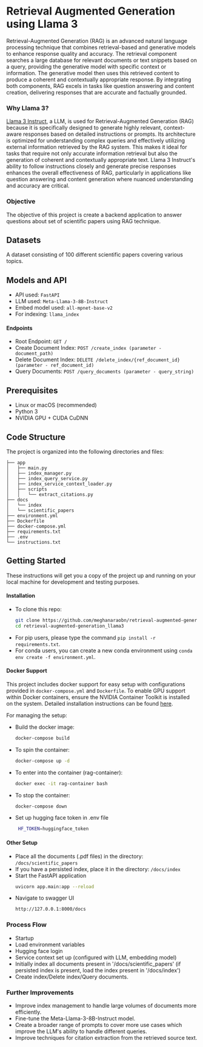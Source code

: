 # Retrieval Augmented Generation using Llama 3
Retrieval-Augmented Generation (RAG) is an advanced natural language processing technique that combines retrieval-based and generative models to enhance response quality and accuracy. The retrieval component searches a large database for relevant documents or text snippets based on a query, providing the generative model with specific context or information. The generative model then uses this retrieved content to produce a coherent and contextually appropriate response. By integrating both components, RAG excels in tasks like question answering and content creation, delivering responses that are accurate and factually grounded.

### Why Llama 3? 
[Llama 3 Instruct](https://ai.meta.com/blog/meta-llama-3/), a LLM, is used for Retrieval-Augmented Generation (RAG) because it is specifically designed to generate highly relevant, context-aware responses based on detailed instructions or prompts. Its architecture is optimized for understanding complex queries and effectively utilizing external information retrieved by the RAG system. This makes it ideal for tasks that require not only accurate information retrieval but also the generation of coherent and contextually appropriate text. Llama 3 Instruct's ability to follow instructions closely and generate precise responses enhances the overall effectiveness of RAG, particularly in applications like question answering and content generation where nuanced understanding and accuracy are critical.

### Objective
The objective of this project is create a backend application to answer questions about set of scientific papers using RAG technique.

## Datasets
A dataset consisting of 100 different scientific papers covering various topics.

## Models and API
* API used: ``` FastAPI ```
* LLM used: ```Meta-Llama-3-8B-Instruct ```
* Embed model used: ``` all-mpnet-base-v2 ```
* For indexing: ``` llama_index ```

#### Endpoints
* Root Endpoint: ``` GET / ```
* Create Document Index: ``` POST /create_index (parameter - document_path) ```
* Delete Document Index: ``` DELETE /delete_index/{ref_document_id} (parameter - ref_document_id) ```
* Query Documents: ``` POST /query_documents (parameter - query_string) ```
  
## Prerequisites
* Linux or macOS (recommended)
* Python 3
* NVIDIA GPU + CUDA CuDNN

## Code Structure
The project is organized into the following directories and files:

    ├── app    
    │   ├── main.py   
    │   ├── index_manager.py
    │   ├── index_query_service.py
    │   ├── index_service_context_loader.py
    │   ├── scripts
    │   │   └── extract_citations.py
    ├── docs
    │   └── index
    │   └── scientific_papers
    ├── environment.yml
    ├── Dockerfile
    ├── docker-compose.yml
    ├── requirements.txt
    ├── .env
    └── instructions.txt
  
## Getting Started
These instructions will get you a copy of the project up and running on your local machine for development and testing purposes.

#### Installation
* To clone this repo:
  ```bash
  git clone https://github.com/meghanaraobn/retrieval-augmented-generation_llama3.git
  cd retrieval-augmented-generation_llama3
  ```
* For pip users, please type the command `pip install -r requirements.txt`.
* For conda users, you can create a new conda environment using `conda env create -f environment.yml`.
#### Docker Support
This project includes docker support for easy setup with configurations provided in `docker-compose.yml` and `Dockerfile`. To enable GPU support within Docker containers, ensure the NVIDIA Container Toolkit is installed on the system. Detailed installation instructions can be found [here](https://docs.nvidia.com/datacenter/cloud-native/container-toolkit/latest/install-guide.html).

For managing the setup:
* Build the docker image:
  ```bash
  docker-compose build
  ```
* To spin the container:
  ```bash
  docker-compose up -d
  ```
* To enter into the container (rag-container):
  ```bash
  docker exec -it rag-container bash
  ```
* To stop the container:
  ```bash
  docker-compose down
  ```
* Set up hugging face token in .env file
  ```bash
   HF_TOKEN=huggingface_token
  ```
#### Other Setup
* Place all the documents (.pdf files) in the directory: ``` /docs/scientific_papers ```
* If you have a persisted index, place it in the directory: ``` /docs/index ```
* Start the FastAPI application
  ```bash
  uvicorn app.main:app --reload
  ```
* Navigate to swagger UI
  ```bash
  http://127.0.0.1:8000/docs
  ```
### Process Flow
* Startup
* Load environment variables
* Hugging face login
* Service context set up (configured with LLM, embedding model)
* Initially index all documents present in '/docs/scientific_papers' (if persisted index is present, load the index present in '/docs/index')
* Create index/Delete index/Query documents.

### Further Improvements
* Improve index management to handle large volumes of documents more efficiently.
* Fine-tune the Meta-Llama-3-8B-Instruct model.
* Create a broader range of prompts to cover more use cases which improve the LLM's ability to handle different queries.
* Improve techniques for citation extraction from the retrieved source text.
  
  
